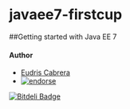 javaee7-firstcup
==============

##Getting started with Java EE 7



#### Author

* [Eudris Cabrera](https://github.com/ecabrerar)
* [![endorse](https://api.coderwall.com/ecabrerar/endorsecount.png)](https://coderwall.com/ecabrerar)

[![Bitdeli Badge](https://d2weczhvl823v0.cloudfront.net/ecabrerar/javaee7-firstcup/trend.png)](https://bitdeli.com/free "Bitdeli Badge")

